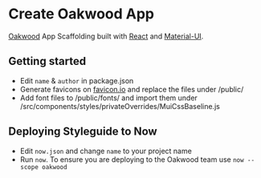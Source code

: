 # Create Oakwood App

[Oakwood](https://oakwood.se) App Scaffolding built with [React](https://reactjs.org/) and [Material-UI](https://material-ui.com/).

## Getting started

- Edit `name` & `author` in package.json
- Generate favicons on [favicon.io](https://favicon.io/) and replace the files under /public/
- Add font files to /public/fonts/ and import them under /src/components/styles/privateOverrides/MuiCssBaseline.js

## Deploying Styleguide to Now

- Edit `now.json` and change `name` to your project name
- Run `now`. To ensure you are deploying to the Oakwood team use `now --scope oakwood`
